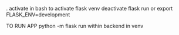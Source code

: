 . activate in bash to activate flask venv
deactivate
flask run
or export FLASK_ENV=development

TO RUN APP
python -m flask run within backend in venv